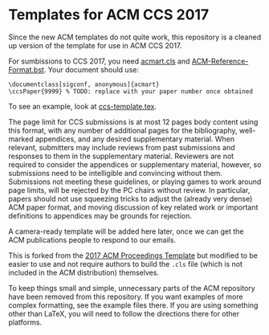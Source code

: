 # Templates for ACM CCS 2017

Since the new ACM templates do not quite work, this repository is a
cleaned up version of the template for use in ACM CCS 2017.

For sumbissions to CCS 2017, you need [acmart.cls](/acmart.cls) and
[ACM-Reference-Format.bst](/ACM-Reference-Format.bst). Your document
should use:

    \documentclass[sigconf, anonymous]{acmart}
    \ccsPaper{9999} % TODO: replace with your paper number once obtained

To see an example, look at [ccs-template.tex](/ccs-template.tex).

The page limit for CCS submissions is at most 12 pages body content
using this format, with any number of additional pages for the
bibliography, well-marked appendices, and any desired supplementary
material.  When relevant, submitters may include reviews from past
submissions and responses to them in the supplementary material.
Reviewers are not required to consider the appendices or supplementary
material, however, so submissions need to be intelligible and
convincing without them.  Submissions not meeting these guidelines, or
playing games to work around page limits, will be rejected by the PC
chairs without review.  In particular, papers should not use squeezing
tricks to adjust the (already very dense) ACM paper format, and moving
discussion of key related work or important definitions to appendices
may be grounds for rejection.

A camera-ready template will be added here later, once we can get the
ACM publications people to respond to our emails.

This is forked from the [2017 ACM Proceedings
Template](https://www.acm.org/publications/proceedings-template) but
modified to be easier to use and not require authors to build the
`.cls` file (which is not included in the ACM distribution)
themselves. 

To keep things small and simple, unnecessary parts of the ACM
repository have been removed from this repository. If you want
examples of more complex formatting, see the example files there. If
you are using something other than LaTeX, you will need to follow the
directions there for other platforms.
